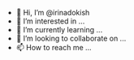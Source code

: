 - 👋 Hi, I’m @irinadokish
- 👀 I’m interested in ...
- 🌱 I’m currently learning ...
- 💞️ I’m looking to collaborate on ...
- 📫 How to reach me ...

<!---
irinadokish/irinadokish is a ✨ special ✨ repository because its `README.md` (this file) appears on your GitHub profile.
You can click the Preview link to take a look at your changes.
--->
